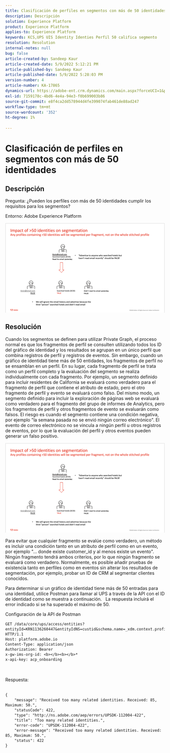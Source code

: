```yaml
---
title: Clasificación de perfiles en segmentos con más de 50 identidades
description: Descripción
solution: Experience Platform
product: Experience Platform
applies-to: Experience Platform
keywords: KCS,UPS UIS Identity Identies Perfil 50 califica segmento
resolution: Resolution
internal-notes: null
bug: false
article-created-by: Sandeep Kaur
article-created-date: 5/9/2022 5:12:21 PM
article-published-by: Sandeep Kaur
article-published-date: 5/9/2022 5:28:03 PM
version-number: 4
article-number: KA-17865
dynamics-url: https://adobe-ent.crm.dynamics.com/main.aspx?forceUCI=1&pagetype=entityrecord&etn=knowledgearticle&id=28d49c2a-bbcf-ec11-a7b5-00224809c27a
exl-id: 7159178c-4bd6-4e4a-94e3-f0b699003b86
source-git-commit: e8f4ca2dd578944d4fe399074fab461de88ad247
workflow-type: tm+mt
source-wordcount: '352'
ht-degree: 1%

---
```


# Clasificación de perfiles en segmentos con más de 50 identidades

## Descripción


Pregunta: ¿Pueden los perfiles con más de 50 identidades cumplir los requisitos para los segmentos?

Entorno: Adobe Experience Platform



![](assets/___2ed49c2a-bbcf-ec11-a7b5-00224809c27a___.png)






## Resolución


Cuando los segmentos se definen para utilizar Private Graph, el proceso normal es que los fragmentos de perfil se consulten utilizando todos los ID del gráfico de identidad y los resultados se agrupan en un único perfil que combina registros de perfil y registros de eventos. Sin embargo, cuando un gráfico de identidad tiene más de 50 entidades, los fragmentos de perfil no se ensamblan en un perfil. En su lugar, cada fragmento de perfil se trata como un perfil completo y la evaluación del segmento se realiza individualmente con cada fragmento. Por ejemplo, un segmento definido para incluir residentes de California se evaluará como verdadero para el fragmento de perfil que contiene el atributo de estado, pero el otro fragmento de perfil y evento se evaluará como falso. Del mismo modo, un segmento definido para incluir la exploración de páginas web se evaluará como verdadero para el fragmento del grupo de informes de Analytics, pero los fragmentos de perfil y otros fragmentos de evento se evaluarán como falsos. El riesgo es cuando el segmento contiene una condición negativa, por ejemplo &quot;la semana pasada no se envió ningún correo electrónico&quot;. El evento de correo electrónico no se vincula a ningún perfil u otros registros de eventos, por lo que la evaluación del perfil y otros eventos pueden generar un falso positivo.

![](assets/6d02b7b2-cf7f-ec11-8d21-0022480aa950.png)

Para evitar que cualquier fragmento se evalúe como verdadero, un método es incluir una condición tanto en un atributo de perfil como en un evento, por ejemplo &quot;... donde existe customer_id y al menos existe un evento&quot;. Ningún fragmento tendrá ambos criterios, por lo que ningún fragmento se evaluará como verdadero. Normalmente, es posible añadir pruebas de existencia tanto en perfiles como en eventos sin alterar los resultados de segmentación, por ejemplo, probar un ID de CRM al segmentar clientes conocidos.

Para determinar si un gráfico de identidad tiene más de 50 entradas para una identidad, utilice Postman para llamar al UPS a través de la API con el ID de identidad como se muestra a continuación.   La respuesta incluirá el error indicado si se ha superado el máximo de 50.

Configuración de la API de Postman


```
GET /data/core/ups/access/entities?entityId=KRN1136260447&entityIdNS=custid&schema.name=_xdm.context.profile HTTP/1.1
Host: platform.adobe.io
Content-Type: application/json
Authorization: Bearer 
x-gw-ims-org-id: <b></b><b></b>*
x-api-key: acp_onboarding
```

<br><br>Respuesta:<br><br>

```
{
    "message": "Received too many related identities. Received: 85, Maximum: 50.",
    "statusCode": 422,
    "type": "http://ns.adobe.com/aep/errors/UPSDK-112004-422",
    "title": "Too many related identities.",
    "error-code": "UPSDK-112004-422",
    "error-message": "Received too many related identities. Received: 85, Maximum: 50.",
    "status": 422
}
```
